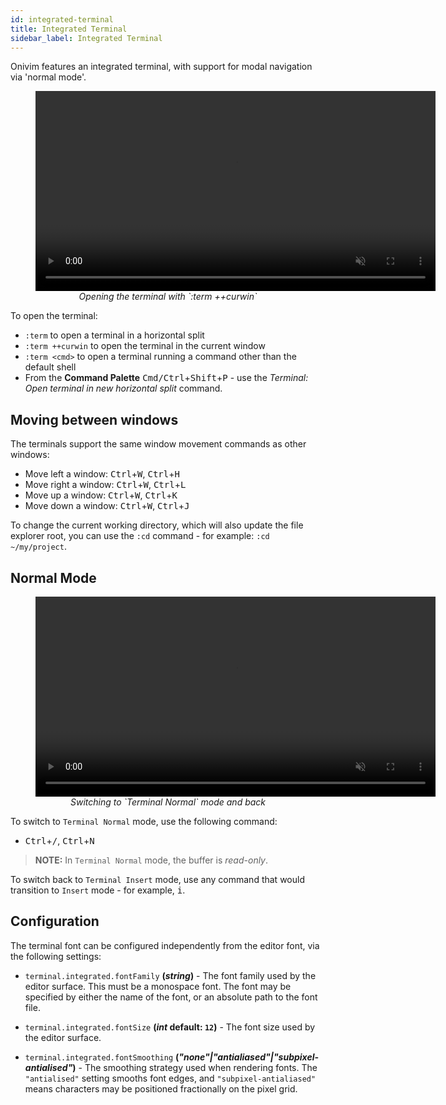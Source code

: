 ```yaml
---
id: integrated-terminal
title: Integrated Terminal
sidebar_label: Integrated Terminal
---
```


Onivim features an integrated terminal, with support for modal navigation via 'normal mode'.

<center>
	<figure>
		<video autoplay loop muted playsinline width=640>
			<source src="/vid/open-terminal.mp4" type="video/mp4">
			<source src="/vid/open-terminal.webm" type="video/webm">
		</video>
		<figcaption>
			<i>
				Opening the terminal with `:term ++curwin`
			</i>
			</figcaption>
	</figure>
</center>

To open the terminal:

- `:term` to open a terminal in a horizontal split
- `:term ++curwin` to open the terminal in the current window
- `:term <cmd>` to open a terminal running a command other than the default shell
- From the __Command Palette__ <kbd>Cmd/Ctrl</kbd>+<kbd>Shift</kbd>+<kbd>P</kbd> - use the _Terminal: Open terminal in new horizontal split_ command.

## Moving between windows

The terminals support the same window movement commands as other windows:

- Move left a window: <kbd>Ctrl</kbd>+<kbd>W</kbd>, <kbd>Ctrl</kbd>+<kbd>H</kbd>
- Move right a window: <kbd>Ctrl</kbd>+<kbd>W</kbd>, <kbd>Ctrl</kbd>+<kbd>L</kbd>
- Move up a window: <kbd>Ctrl</kbd>+<kbd>W</kbd>, <kbd>Ctrl</kbd>+<kbd>K</kbd>
- Move down a window: <kbd>Ctrl</kbd>+<kbd>W</kbd>, <kbd>Ctrl</kbd>+<kbd>J</kbd>

To change the current working directory, which will also update the file explorer root, you can use the `:cd` command - for example: `:cd ~/my/project`.

## Normal Mode

<center>
	<figure>
		<video autoplay loop muted playsinline width=640>
			<source src="/vid/terminal-normal-mode.mp4" type="video/mp4">
			<source src="/vid/termina-normal-mode.webm" type="video/webm">
		</video>
		<figcaption>
			<i>
				Switching to `Terminal Normal` mode and back
			</i>
			</figcaption>
	</figure>
</center>

To switch to `Terminal Normal` mode, use the following command:

- <kbd>Ctrl</kbd>+<kbd>/</kbd>, <kbd>Ctrl</kbd>+<kbd>N</kbd>

> __NOTE:__ In `Terminal Normal` mode, the buffer is _read-only_.

To switch back to `Terminal Insert` mode, use any command that would transition
to `Insert` mode - for example, <kbd>i</kbd>.

## Configuration

The terminal font can be configured independently from the editor font, via the following settings:

- `terminal.integrated.fontFamily` __(_string_)__ - The font family used by the editor surface. This must be a monospace font. The font may be specified by either the name of the font, or an absolute path to the font file.

- `terminal.integrated.fontSize` __(_int_ default: `12`)__ - The font size used by the editor surface.

- `terminal.integrated.fontSmoothing` __(_"none"|"antialiased"|"subpixel-antialised"_)__ - The smoothing strategy used when rendering fonts. The `"antialised"` setting smooths font edges, and `"subpixel-antialiased"` means characters may be positioned fractionally on the pixel grid. 

